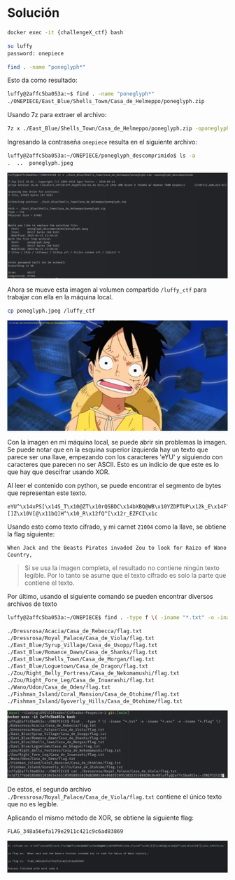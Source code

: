 # Solución

```bash
docker exec -it {challengeX_ctf} bash
```

```bash
su luffy
password: onepiece
```


```bash
find . -name "poneglyph*"
```

Esto da como resultado:

```bash
luffy@2affc5ba053a:~$ find . -name "poneglyph*"
./ONEPIECE/East_Blue/Shells_Town/Casa_de_Helmeppo/poneglyph.zip
```

Usando 7z para extraer el archivo:
```bash
7z x ./East_Blue/Shells_Town/Casa_de_Helmeppo/poneglyph.zip -oponeglyph_descomprimido
```

Ingresando la contraseña `onepiece` resulta en el siguiente archivo:

```bash
luffy@2affc5ba053a:~/ONEPIECE/poneglyph_descomprimido$ ls -a
.  ..  poneglyph.jpeg
```

![Screenshot](https://github.com/markalbrand56/Cifrados-Proyecto-1/blob/main/media/luffy_1.png)

Ahora se mueve esta imagen al volumen compartido `/luffy_ctf` para trabajar con ella en la máquina local.

```bash
cp poneglyph.jpeg /luffy_ctf
```

![poneglyph.jpeg](https://github.com/markalbrand56/Cifrados-Proyecto-1/blob/main/challenges_volumes/luffy_ctf/poneglyph.jpeg)

Con la imagen en mi máquina local, se puede abrir sin problemas la imagen. Se puede notar que en la esquina superior
izquierda hay un texto que parece ser una llave, empezando con los caracteres 'eYU' y siguiendo con caracteres que parecen 
no ser ASCII. Esto es un indicio de que este es lo que hay que descifrar usando XOR. 

Al leer el contenido con python, se puede encontrar el segmento de bytes que representan este texto.

```text
eYU^\x14xPS[\x14S_T\x10@ZT\x10rQSBDC\x14bXBQ@WB\x10YZDPTUP\x12k_E\x14F^\x10\\[]Z\x10V[@\x11bQ]H^\x10_R\x12fQ^[\x12r_EZFCI\x1c
```

Usando esto como texto cifrado, y mi carnet `21004` como la llave, se obtiene la flag siguiente:

```text
When Jack and the Beasts Pirates invaded Zou to look for Raizo of Wano Country,
```

> Si se usa la imagen completa, el resultado no contiene ningún texto legible. Por lo tanto se asume
> que el texto cifrado es solo la parte que contiene el texto.

Por último, usando el siguiente comando se pueden encontrar diversos archivos de texto

```bash
luffy@2affc5ba053a:~/ONEPIECE$ find . -type f \( -iname "*.txt" -o -iname "*.enc" -o -iname "*.flag" \)
```

```text
./Dressrosa/Acacia/Casa_de_Rebecca/flag.txt
./Dressrosa/Royal_Palace/Casa_de_Viola/flag.txt
./East_Blue/Syrup_Village/Casa_de_Usopp/flag.txt
./East_Blue/Romance_Dawn/Casa_de_Shanks/flag.txt
./East_Blue/Shells_Town/Casa_de_Morgan/flag.txt
./East_Blue/Loguetown/Casa_de_Dragon/flag.txt
./Zou/Right_Belly_Fortress/Casa_de_Nekomamushi/flag.txt
./Zou/Right_Fore_Leg/Casa_de_Inuarashi/flag.txt
./Wano/Udon/Casa_de_Oden/flag.txt
./Fishman_Island/Coral_Mansion/Casa_de_Otohime/flag.txt
./Fishman_Island/Gyoverly_Hills/Casa_de_Otohime/flag.txt
```

![Screenshot](https://github.com/markalbrand56/Cifrados-Proyecto-1/blob/main/media/luffy_2.png)

De estos, el segundo archivo `./Dressrosa/Royal_Palace/Casa_de_Viola/flag.txt` contiene el único texto que no es legible.

Aplicando el mismo método de XOR, se obtiene la siguiente flag:

```text
FLAG_348a56efa179e2911c421c9c6ad83869
```

![Screenshot](https://github.com/markalbrand56/Cifrados-Proyecto-1/blob/main/media/luffy_3.png)